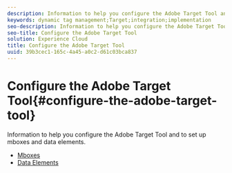```yaml
---
description: Information to help you configure the Adobe Target Tool and to set up mboxes and data elements.
keywords: dynamic tag management;Target;integration;implementation
seo-description: Information to help you configure the Adobe Target Tool and to set up mboxes and data elements.
seo-title: Configure the Adobe Target Tool
solution: Experience Cloud
title: Configure the Adobe Target Tool
uuid: 39b3cec1-165c-4a45-a0c2-d61c03bca837
---
```


# Configure the Adobe Target Tool{#configure-the-adobe-target-tool}

Information to help you configure the Adobe Target Tool and to set up mboxes and data elements.

* [Mboxes](mboxes/mboxes.md)
* [Data Elements](data-elements/data-elements.md)
